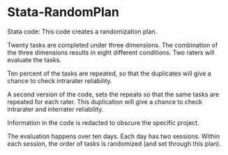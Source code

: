 # Stata-RandomPlan

Stata code:
This code creates a randomization plan.

Twenty tasks are completed under three dimensions.  The combination of the three dimensions results in eight different conditions.
Two raters will evaluate the tasks.

Ten percent of the tasks are repeated, so that the duplicates will give a chance to check intrarater reliability.

A second version of the code, sets the repeats so that the same tasks are repeated for each rater.
This duplication will give a chance to check intrarater and interrater reliability.


Information in the code is redacted to obscure the specific project.

The evaluation happens over ten days.
Each day has two sessions.
Within each session, the order of tasks is randomized (and set through this plan).
